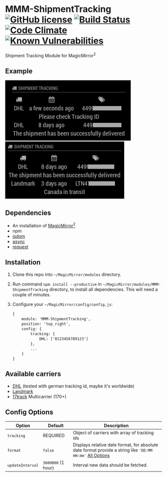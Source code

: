 # MMM-ShipmentTracking  [![GitHub license](https://img.shields.io/badge/license-MIT-blue.svg?style=flat)](https://raw.githubusercontent.com/fewieden/MMM-ShipmentTracking/master/LICENSE) [![Build Status](https://travis-ci.org/fewieden/MMM-ShipmentTracking.svg?branch=master)](https://travis-ci.org/fewieden/MMM-ShipmentTracking) [![Code Climate](https://codeclimate.com/github/fewieden/MMM-ShipmentTracking/badges/gpa.svg?style=flat)](https://codeclimate.com/github/fewieden/MMM-ShipmentTracking) [![Known Vulnerabilities](https://snyk.io/test/github/fewieden/mmm-shipmenttracking/badge.svg)](https://snyk.io/test/github/fewieden/mmm-shipmenttracking)

Shipment Tracking Module for MagicMirror<sup>2</sup>

## Example

![](.github/example.jpg) ![](.github/example2.jpg)

## Dependencies

* An installation of [MagicMirror<sup>2</sup>](https://github.com/MichMich/MagicMirror)
* npm
* [jsdom](https://www.npmjs.com/package/jsdom)
* [async](https://www.npmjs.com/package/async)
* [request](https://www.npmjs.com/package/request)

## Installation

1. Clone this repo into `~/MagicMirror/modules` directory.
1. Run command `npm install --productive` in `~/MagicMirror/modules/MMM-ShipmentTracking` directory, to install all dependencies. This will need a couple of minutes.
1. Configure your `~/MagicMirror/config/config.js`:

    ```
    {
        module: 'MMM-ShipmentTracking',
        position: 'top_right',
        config: {
            tracking: {
                DHL: ['0123456789123']
            },
            ...
        }
    }
    ```

## Available carriers

* [DHL](http://dhl.de) (tested with german tracking id, maybe it's worldwide)
* [Landmark](http://landmarkglobal.com)
* [17track](http://17track.net) Multicarrier (170+)

## Config Options

| **Option** | **Default** | **Description** |
| --- | --- | --- |
| `tracking` | REQUIRED | Object of carriers with array of tracking ids |
| `format` | `false` | Displays relative date format, for absolute date format provide a string like `'DD:MM HH:mm'` [All Options](http://momentjs.com/docs/#/displaying/format/) |
| `updateInterval` | `3600000` (1 hour) | Interval new data should be fetched. |
